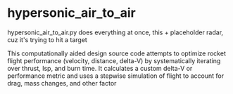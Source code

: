 # hypersonic_air_to_air

hypersonic_air_to_air.py does everything at once, this + placeholder radar, cuz it's trying to hit a target

This computationally aided design source code attempts to optimize rocket flight performance (velocity, distance, delta-V) by systematically iterating over thrust, Isp, and burn time. It calculates a custom delta-V or performance metric and uses a stepwise simulation of flight to account for drag, mass changes, and other factor

